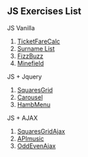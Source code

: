 ## JS Exercises List

JS Vanilla

1. [TicketFareCalc](https://giampaolo1.github.io/js-biglietto-treno/)
2. [Surname List](https://giampaolo1.github.io/js-lista-cognomi/)
3. [FizzBuzz](https://giampaolo1.github.io/js-fizzbuzz/)
4. [Minefield](https://giampaolo1.github.io/js-campominato/)

JS + Jquery

1. [SquaresGrid](https://giampaolo1.github.io/js-jq-grigliaquadrati/)
2. [Carousel](https://giampaolo1.github.io/js-jq-carousel/)
3. [HambMenu](https://giampaolo1.github.io/js-jq-hamburger/)


JS + AJAX

1. [SquaresGridAjax](https://giampaolo1.github.io/js-jq-ajax-grigliaquad/)
2. [APImusic](https://giampaolo1.github.io/js-jq-ajax-api-musica/)
3. [OddEvenAjax](https://giampaolo1.github.io//)
